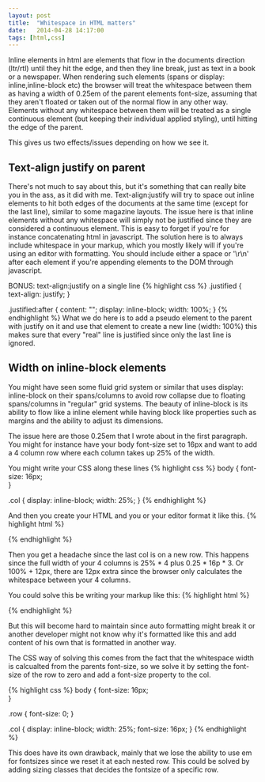 ```yaml
---
layout: post
title:  "Whitespace in HTML matters"
date:   2014-04-28 14:17:00
tags: [html,css]
---
```


Inline elements in html are elements that flow in the documents direction (ltr/rtl) until they hit the edge, and then they line break, just as text in a book or a newspaper. When rendering such elements (spans or display: inline,inline-block etc) the browser will treat the whitespace between them as having a width of 0.25em of the parent elements font-size, assuming that they aren't floated or taken out of the normal flow in any other way. Elements without any whitespace between them will be treated as a single continuous element (but keeping their individual applied styling), until hitting  the edge of the parent.

This gives us two effects/issues depending on how we see it.

## Text-align justify on parent
There's not much to say about this, but it's something that can really bite you in the ass, as it did with me. Text-align:justify will try to space out inline elements to hit both edges of the documents at the same time (except for the last line), similar to some magazine layouts. The issue here is that inline elements without any whitespace will simply not be justified since they are considered a continuous element. This is easy to forget if you're for instance concatenating html in javascript. The solution here is to always include whitespace in your markup, which you mostly likely will if you're using an editor with formatting. You should include either a space or '\r\n' after each element if you're appending elements to the DOM through javascript.

BONUS: text-align:justify on a single line
{% highlight css %}
.justified {
    text-align: justify;
}

.justified:after {
    content: "";
    display: inline-block;
    width: 100%;
}
{% endhighlight %}
What we do here is to add a pseudo element to the parent with justify on it and use that element to create a new line (width: 100%) this makes sure that every "real" line is justified since only the last line is ignored.


## Width on inline-block elements
You might have seen some fluid grid system or similar that uses display: inline-block on their spans/columns to avoid row collapse due to floating spans/columns in "regular" grid systems. The beauty of inline-block is its ability to flow like a inline element while having block like properties such as margins and the ability to adjust its dimensions.

The issue here are those 0.25em that I wrote about in the first paragraph. You might for instance have your body font-size set to 16px and want to add a 4 column row where each column takes up 25% of the width.

You might write your CSS along these lines
{% highlight css %}
body {
    font-size: 16px;    
}

.col {
    display: inline-block;
    width: 25%;
}
{% endhighlight %}

And then you create your HTML and you or your editor format it like this.
{% highlight html %}
<div class="row">
    <div class="col"></div>
    <div class="col"></div>
    <div class="col"></div>
    <div class="col"></div>
</div>
{% endhighlight %}

Then you get a headache since the last col is on a new row. This happens since the full width of your 4 columns is 25% * 4 plus 0.25 * 16p * 3. Or 100% + 12px, there are 12px extra since the browser only calculates the whitespace between your 4 columns.

You could solve this be writing your markup like this:
{% highlight html %}
<div class="row"><div class="col"></div><div class="col"></div><div class="col"></div><div class="col"></div></div>
{% endhighlight %}

But this will become hard to maintain since auto formatting might break it or another developer might not know why it's formatted like this and add content of his own that is formatted in another way.

The CSS way of solving this comes from the fact that the whitespace width is calcualted from the parents font-size, so we solve it by setting the font-size of the row to zero and add a font-size property to the col.

{% highlight css %}
body {
    font-size: 16px;    
}

.row {
    font-size: 0;
}

.col {
    display: inline-block;
    width: 25%;
    font-size: 16px;
}
{% endhighlight %}

This does have its own drawback, mainly that we lose the ability to use em for fontsizes since we reset it at each nested row. This could be solved by adding sizing classes that decides the fontsize of a specific row.